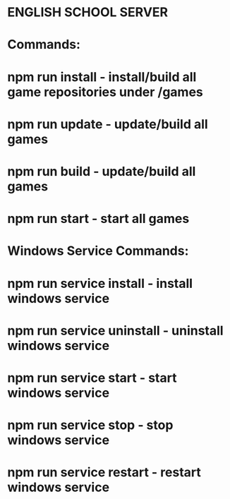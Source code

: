 # ENGLISH SCHOOL SERVER #

# Commands:
# npm run install - install/build all game repositories under /games
# npm run update - update/build all games
# npm run build - update/build all games
# npm run start - start all games

# Windows Service Commands:
# npm run service install - install windows service
# npm run service uninstall - uninstall windows service
# npm run service start - start windows service
# npm run service stop - stop windows service
# npm run service restart - restart windows service
